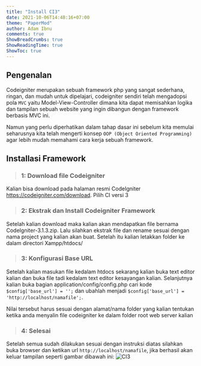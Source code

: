 ```yaml
---
title: "Install CI3"
date: 2021-10-06T14:48:16+07:00
theme: "PaperMod"
author: Adam Ibnu
comments: true 
ShowBreadCrumbs: true
ShowReadingTime: true
ShowToc: true
---
```


## Pengenalan
Codeigniter merupakan sebuah framework php yang sangat sederhana, ringan, dan mudah untuk dipelajari, codeigniter sendiri telah mengadopsi pola `MVC` yaitu Model-View-Controller dimana kita dapat memisahkan logika dan tampilan sebuah website yang ingin dibangun dengan framework berbasis MVC ini.

Namun yang perlu diperhatikan dalam tahap dasar ini sebelum kita memulai seharusnya kita telah mengerti konsep `OOP (Object Oriented Programming)` agar lebih mudah memahami cara kerja sebuah framework.

## Installasi Framework

> ### 1: Download file Codeigniter

Kalian bisa download pada halaman resmi CodeIgniter https://codeigniter.com/download. Pilih CI versi 3 

> ### 2: Ekstrak dan Install Codeigniter Framework

Setelah kalian download maka kalian akan mendapatkan file bernama CodeIgniter-3.1.3.zip.
Lalu silahkan ekstrak file dan rename sesuai dengan nama project yang kalian akan buat.
Setelah itu kalian letakkan folder ke dalam directori Xampp/htdocs/

> ### 3: Konfigurasi Base URL

Setelah kalian masukan file kedalam htdocs sekarang kalian buka text editor kalian dan buka file tadi kedalam text editor kesayangan kalian.
Selanjutnya kalian buka bagian application/config/config.php cari kode `$config['base_url'] = '';`
dan ubahlah menjadi `$config['base_url'] = 'http://localhost/namafile';`.

Nilai tersebut harus sesuai dengan alamat/nama folder yang kalian tentukan ketika anda menyalin file codeigniter ke dalam folder root web server kalian

> ### 4: Selesai

Setelah semua sudah dilakukan sesuai dengan instruksi diatas silahkan buka browser dan ketikan url `http://localhost/namafile`, jika berhasil akan keluar tampilan seperti gambar dibawah ini:
![CI3](/img/welcome.jpeg)

